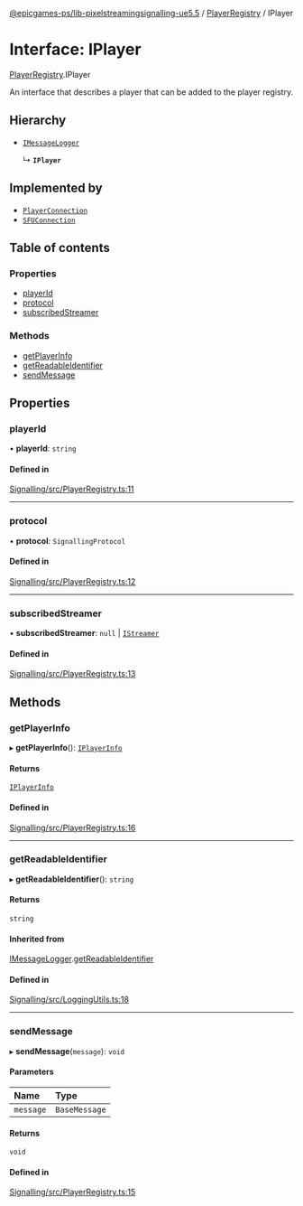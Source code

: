 [@epicgames-ps/lib-pixelstreamingsignalling-ue5.5](../README.md) / [PlayerRegistry](../modules/PlayerRegistry.md) / IPlayer

# Interface: IPlayer

[PlayerRegistry](../modules/PlayerRegistry.md).IPlayer

An interface that describes a player that can be added to the
player registry.

## Hierarchy

- [`IMessageLogger`](LoggingUtils.IMessageLogger.md)

  ↳ **`IPlayer`**

## Implemented by

- [`PlayerConnection`](../classes/PlayerConnection.PlayerConnection.md)
- [`SFUConnection`](../classes/SFUConnection.SFUConnection.md)

## Table of contents

### Properties

- [playerId](PlayerRegistry.IPlayer.md#playerid)
- [protocol](PlayerRegistry.IPlayer.md#protocol)
- [subscribedStreamer](PlayerRegistry.IPlayer.md#subscribedstreamer)

### Methods

- [getPlayerInfo](PlayerRegistry.IPlayer.md#getplayerinfo)
- [getReadableIdentifier](PlayerRegistry.IPlayer.md#getreadableidentifier)
- [sendMessage](PlayerRegistry.IPlayer.md#sendmessage)

## Properties

### playerId

• **playerId**: `string`

#### Defined in

[Signalling/src/PlayerRegistry.ts:11](https://github.com/mcottontensor/PixelStreamingInfrastructure/blob/709d6fe/Signalling/src/PlayerRegistry.ts#L11)

___

### protocol

• **protocol**: `SignallingProtocol`

#### Defined in

[Signalling/src/PlayerRegistry.ts:12](https://github.com/mcottontensor/PixelStreamingInfrastructure/blob/709d6fe/Signalling/src/PlayerRegistry.ts#L12)

___

### subscribedStreamer

• **subscribedStreamer**: ``null`` \| [`IStreamer`](StreamerRegistry.IStreamer.md)

#### Defined in

[Signalling/src/PlayerRegistry.ts:13](https://github.com/mcottontensor/PixelStreamingInfrastructure/blob/709d6fe/Signalling/src/PlayerRegistry.ts#L13)

## Methods

### getPlayerInfo

▸ **getPlayerInfo**(): [`IPlayerInfo`](PlayerRegistry.IPlayerInfo.md)

#### Returns

[`IPlayerInfo`](PlayerRegistry.IPlayerInfo.md)

#### Defined in

[Signalling/src/PlayerRegistry.ts:16](https://github.com/mcottontensor/PixelStreamingInfrastructure/blob/709d6fe/Signalling/src/PlayerRegistry.ts#L16)

___

### getReadableIdentifier

▸ **getReadableIdentifier**(): `string`

#### Returns

`string`

#### Inherited from

[IMessageLogger](LoggingUtils.IMessageLogger.md).[getReadableIdentifier](LoggingUtils.IMessageLogger.md#getreadableidentifier)

#### Defined in

[Signalling/src/LoggingUtils.ts:18](https://github.com/mcottontensor/PixelStreamingInfrastructure/blob/709d6fe/Signalling/src/LoggingUtils.ts#L18)

___

### sendMessage

▸ **sendMessage**(`message`): `void`

#### Parameters

| Name | Type |
| :------ | :------ |
| `message` | `BaseMessage` |

#### Returns

`void`

#### Defined in

[Signalling/src/PlayerRegistry.ts:15](https://github.com/mcottontensor/PixelStreamingInfrastructure/blob/709d6fe/Signalling/src/PlayerRegistry.ts#L15)
